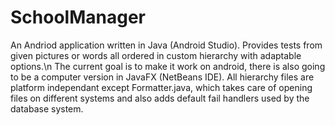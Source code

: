 # SchoolManager
An Andriod application written in Java (Android Studio). Provides tests from given pictures or words all ordered in custom hierarchy with adaptable options.\n
The current goal is to make it work on android, there is also going to be a computer version in JavaFX (NetBeans IDE).
All hierarchy files are platform independant except Formatter.java, which takes care of opening files on different systems
and also adds default fail handlers used by the database system.
